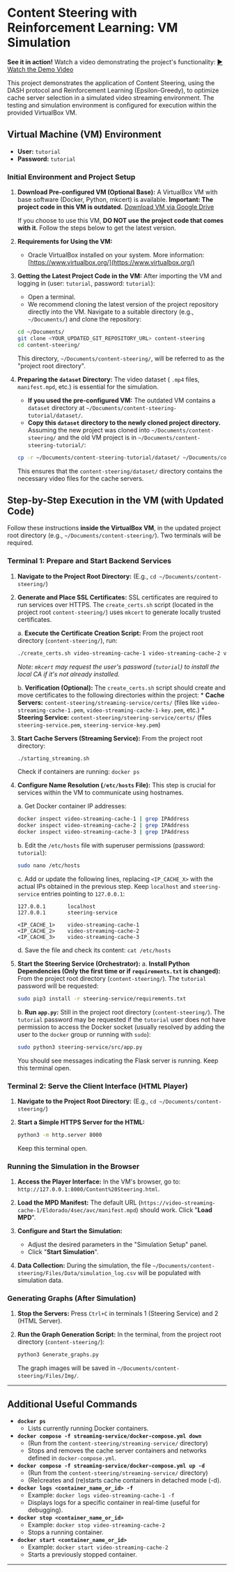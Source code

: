 # Content Steering with Reinforcement Learning: VM Simulation

**See it in action!** Watch a video demonstrating the project's functionality:
[▶️ Watch the Demo Video](https://www.youtube.com/watch?v=LHX0iUvxh3o&ab_channel=AlissonPereira%7CDev) 

This project demonstrates the application of Content Steering, using the DASH protocol and Reinforcement Learning (Epsilon-Greedy), to optimize cache server selection in a simulated video streaming environment. The testing and simulation environment is configured for execution within the provided VirtualBox VM.

## Virtual Machine (VM) Environment

*   **User:** `tutorial`
*   **Password:** `tutorial`

### Initial Environment and Project Setup

1.  **Download Pre-configured VM (Optional Base):**
    A VirtualBox VM with base software (Docker, Python, mkcert) is available. **Important: The project code in this VM is outdated.**
    [Download VM via Google Drive](https://drive.google.com/file/d/1mCB585muebdJIN6yXbioIoD1762svy3T/view?usp=sharing)

    If you choose to use this VM, **DO NOT use the project code that comes with it**. Follow the steps below to get the latest version.

2.  **Requirements for Using the VM:**
    *   Oracle VirtualBox installed on your system. More information: [https://www.virtualbox.org/](https://www.virtualbox.org/)

3.  **Getting the Latest Project Code in the VM:**
    After importing the VM and logging in (user: `tutorial`, password: `tutorial`):
    *   Open a terminal.
    *   We recommend cloning the latest version of the project repository directly into the VM. Navigate to a suitable directory (e.g., `~/Documents/`) and clone the repository:
    ```bash
    cd ~/Documents/
    git clone <YOUR_UPDATED_GIT_REPOSITORY_URL> content-steering
    cd content-steering/
    ```
    This directory, `~/Documents/content-steering/`, will be referred to as the "project root directory".

4.  **Preparing the `dataset` Directory:**
    The video dataset ( `.mp4` files, `manifest.mpd`, etc.) is essential for the simulation.
    *   **If you used the pre-configured VM:** The outdated VM contains a `dataset` directory at `~/Documents/content-steering-tutorial/dataset/`.
    *   **Copy this `dataset` directory to the newly cloned project directory.**
        Assuming the new project was cloned into `~/Documents/content-steering/` and the old VM project is in `~/Documents/content-steering-tutorial/`:
    ```bash
    cp -r ~/Documents/content-steering-tutorial/dataset/ ~/Documents/content-steering/
    ```
    This ensures that the `content-steering/dataset/` directory contains the necessary video files for the cache servers.

## Step-by-Step Execution in the VM (with Updated Code)

Follow these instructions **inside the VirtualBox VM**, in the updated project root directory (e.g., `~/Documents/content-steering/`). Two terminals will be required.

### Terminal 1: Prepare and Start Backend Services

1.  **Navigate to the Project Root Directory:**
    (E.g., `cd ~/Documents/content-steering/`)

2.  **Generate and Place SSL Certificates:**
    SSL certificates are required to run services over HTTPS. The `create_certs.sh` script (located in the project root `content-steering/`) uses `mkcert` to generate locally trusted certificates.

    a.  **Execute the Certificate Creation Script:**
        From the project root directory (`content-steering/`), run:
    ```bash
    ./create_certs.sh video-streaming-cache-1 video-streaming-cache-2 video-streaming-cache-3 steering-service
    ```
    *Note: `mkcert` may request the user's password (`tutorial`) to install the local CA if it's not already installed.*

    b.  **Verification (Optional):**
        The `create_certs.sh` script should create and move certificates to the following directories within the project:
        *   **Cache Servers:** `content-steering/streaming-service/certs/` (files like `video-streaming-cache-1.pem`, `video-streaming-cache-1-key.pem`, etc.)
        *   **Steering Service:** `content-steering/steering-service/certs/` (files `steering-service.pem`, `steering-service-key.pem`)

3.  **Start Cache Servers (Streaming Service):**
    From the project root directory:
    ```bash
    ./starting_streaming.sh
    ```
    Check if containers are running: `docker ps`

4.  **Configure Name Resolution (`/etc/hosts` File):**
    This step is crucial for services within the VM to communicate using hostnames.

    a.  Get Docker container IP addresses:
    ```bash
    docker inspect video-streaming-cache-1 | grep IPAddress
    docker inspect video-streaming-cache-2 | grep IPAddress
    docker inspect video-streaming-cache-3 | grep IPAddress
    ```
    b.  Edit the `/etc/hosts` file with superuser permissions (password: `tutorial`):
    ```bash
    sudo nano /etc/hosts
    ```
    c.  Add or update the following lines, replacing `<IP_CACHE_X>` with the actual IPs obtained in the previous step. Keep `localhost` and `steering-service` entries pointing to `127.0.0.1`:
    ```
    127.0.0.1       localhost
    127.0.0.1       steering-service

    <IP_CACHE_1>    video-streaming-cache-1
    <IP_CACHE_2>    video-streaming-cache-2
    <IP_CACHE_3>    video-streaming-cache-3
    ```
    d.  Save the file and check its content: `cat /etc/hosts`

5.  **Start the Steering Service (Orchestrator):**
    a.  **Install Python Dependencies (Only the first time or if `requirements.txt` is changed):**
        From the project root directory (`content-steering/`). The `tutorial` password will be requested:
    ```bash
    sudo pip3 install -r steering-service/requirements.txt
    ```

    b.  **Run `app.py`:**
        Still in the project root directory (`content-steering/`). The `tutorial` password may be requested if the `tutorial` user does not have permission to access the Docker socket (usually resolved by adding the user to the `docker` group or running with `sudo`):
    ```bash
    sudo python3 steering-service/src/app.py
    ```
    You should see messages indicating the Flask server is running. Keep this terminal open.

### Terminal 2: Serve the Client Interface (HTML Player)

1.  **Navigate to the Project Root Directory:**
    (E.g., `cd ~/Documents/content-steering/`)

2.  **Start a Simple HTTPS Server for the HTML:**
    ```bash
    python3 -m http.server 8000
    ```
    Keep this terminal open.

### Running the Simulation in the Browser

1.  **Access the Player Interface:**
    In the VM's browser, go to: `http://127.0.0.1:8000/Content%20Steering.html`.

2.  **Load the MPD Manifest:**
    The default URL (`https://video-streaming-cache-1/Eldorado/4sec/avc/manifest.mpd`) should work. Click "**Load MPD**".

3.  **Configure and Start the Simulation:**
    *   Adjust the desired parameters in the "Simulation Setup" panel.
    *   Click "**Start Simulation**".

4.  **Data Collection:**
    During the simulation, the file `~/Documents/content-steering/Files/Data/simulation_log.csv` will be populated with simulation data. 

### Generating Graphs (After Simulation)

1.  **Stop the Servers:** Press `Ctrl+C` in terminals 1 (Steering Service) and 2 (HTML Server).

2.  **Run the Graph Generation Script:**
    In the terminal, from the project root directory (`content-steering/`):
    ```bash
    python3 Generate_graphs.py
    ```
    The graph images will be saved in `~/Documents/content-steering/Files/Img/`. 

---

## Additional Useful Commands

*   **`docker ps`**
    *   Lists currently running Docker containers.
*   **`docker compose -f streaming-service/docker-compose.yml down`**
    *   (Run from the `content-steering/streaming-service/` directory)
    *   Stops and removes the cache server containers and networks defined in `docker-compose.yml`.
*   **`docker compose -f streaming-service/docker-compose.yml up -d`**
    *   (Run from the `content-steering/streaming-service/` directory)
    *   (Re)creates and (re)starts cache containers in detached mode (-d).
*   **`docker logs <container_name_or_id> -f`**
    *   Example: `docker logs video-streaming-cache-1 -f`
    *   Displays logs for a specific container in real-time (useful for debugging).
*   **`docker stop <container_name_or_id>`**
    *   Example: `docker stop video-streaming-cache-2`
    *   Stops a running container.
*   **`docker start <container_name_or_id>`**
    *   Example: `docker start video-streaming-cache-2`
    *   Starts a previously stopped container.

---